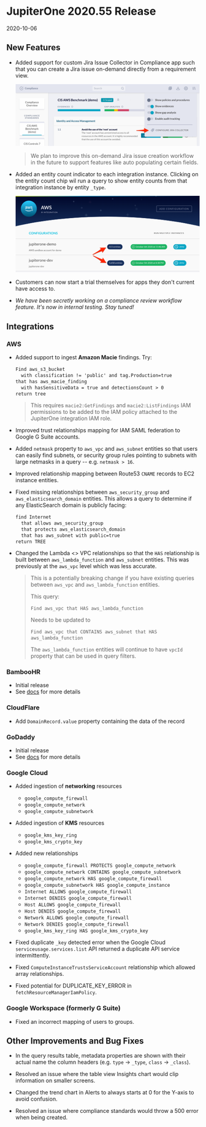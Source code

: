 # JupiterOne 2020.55 Release

2020-10-06

## New Features

- Added support for custom Jira Issue Collector in Compliance app such that you can create a Jira
  issue on-demand directly from a requirement view. 

  ![jira-issue-collector](../assets/compliance-jira-issue-collector.png)

  > We plan to improve this on-demand Jira issue creation workflow in the future to support features
  > like auto populating certain fields.

- Added an entity count indicator to each integration instance. Clicking on the entity count chip wil
  run a query to show entity counts from that integration instance by entity `_type`. 

  ![integration-entity-count](../assets/integration-entity-count.png)

- Customers can now start a trial themselves for apps they don't current have access to.

- _We have been secretly working on a compliance review workflow feature. It's now in internal testing. Stay tuned!_

## Integrations

### AWS

* Added support to ingest **Amazon Macie** findings. Try:

  ```j1ql
  Find aws_s3_bucket 
    with classification != 'public' and tag.Production=true
  that has aws_macie_finding 
    with hasSensitiveData = true and detectionsCount > 0 
  return tree
  ```

  > This requires `macie2:GetFindings` and `macie2:ListFindings` IAM permissions to be added to the
  > IAM policy attached to the JupiterOne integration IAM role.

* Improved trust relationships mapping for IAM SAML federation to Google G Suite accounts.

* Added `netmask` property to `aws_vpc` and `aws_subnet` entities so that users can easily find subnets, 
  or security group rules pointing to subnets with large netmasks in a query -- e.g. `netmask > 16`.

* Improved relationship mapping between Route53 `CNAME` records to EC2 instance entities.

* Fixed missing relationships between `aws_security_group` and `aws_elasticsearch_domain` entities.
  This allows a query to determine if any ElasticSearch domain is publicly facing:

  ```j1ql
  find Internet 
    that allows aws_security_group 
    that protects aws_elasticsearch_domain 
    that has aws_subnet with public=true
  return TREE
  ```

* Changed the Lambda <> VPC relationships so that the `HAS` relationship is built between 
  `aws_lambda_function` and `aws_subnet` entities. This was previously at the `aws_vpc` level 
  which was less accurate. 

  > This is a potentially breaking change if you have existing queries between `aws_vpc` and
  > `aws_lambda_function` entities. 
  >
  > This query:
  > 
  > ```j1ql
  > Find aws_vpc that HAS aws_lambda_function
  > ```
  >
  > Needs to be updated to
  > 
  > ```j1ql
  > Find aws_vpc that CONTAINS aws_subnet that HAS aws_lambda_function
  > ```
  >
  > The `aws_lambda_function` entities will continue to have `vpcId` property that can be used
  > in query filters.

### BambooHR

* Initial release 
* See [docs](../docs/integrations/bamboohr/bamboohr.md) for more details

### CloudFlare

- Add `DomainRecord.value` property containing the data of the record

### GoDaddy

* Initial release 
* See [docs](../docs/integrations/godaddy/godaddy.md) for more details

### Google Cloud

* Added ingestion of **networking** resources
  - `google_compute_firewall`
  - `google_compute_network`
  - `google_compute_subnetwork`

* Added ingestion of **KMS** resources
  - `google_kms_key_ring`
  - `google_kms_crypto_key`

* Added new relationships
  - `google_compute_firewall PROTECTS google_compute_network`
  - `google_compute_network CONTAINS google_compute_subnetwork`
  - `google_compute_network HAS google_compute_firewall`
  - `google_compute_subnetwork HAS google_compute_instance`
  - `Internet ALLOWS google_compute_firewall`
  - `Internet DENIES google_compute_firewall`
  - `Host ALLOWS google_compute_firewall`
  - `Host DENIES google_compute_firewall`
  - `Network ALLOWS google_compute_firewall`
  - `Network DENIES google_compute_firewall`
  - `google_kms_key_ring HAS google_kms_crypto_key`

* Fixed duplicate `_key` detected error when the Google Cloud
  `serviceusage.services.list` API returned a duplicate API service
  intermittently.

* Fixed `ComputeInstanceTrustsServiceAccount` relationship which allowed array
  relationships.

* Fixed potential for DUPLICATE_KEY_ERROR in `fetchResourceManagerIamPolicy`.

### Google Workspace (formerly G Suite)

- Fixed an incorrect mapping of users to groups.

## Other Improvements and Bug Fixes

- In the query results table, metadata properties are shown with their actual name the column 
  headers (e.g. `type` -> `_type`, `class` -> `_class`).

- Resolved an issue where the table view Insights chart would clip information on smaller screens.

- Changed the trend chart in Alerts to always starts at 0 for the Y-axis to avoid confusion.

- Resolved an issue where compliance standards would throw a 500 error when being created.
